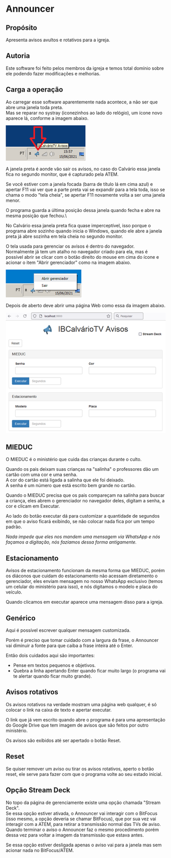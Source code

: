 # Announcer

## Propósito

Apresenta avisos avultos e rotativos para a igreja.

## Autoria

Este software foi feito pelos membros da igreja e temos total domínio sobre ele podendo fazer modificações e melhorias.

## Carga a operação

Ao carregar esse software aparentemente nada acontece, a não ser que abre uma janela toda preta.\
Mas se reparar no systray (iconezinhos ao lado do relógio), um ícone novo aparece lá, conforme a imagem abaixo.

![Announcer no systray](systray.png)

A janela preta é aonde vão sair os avisos, no caso do Calvário essa janela fica no segundo monitor, que é capturado pela ATEM.

Se você estiver com a janela focada (barra de título lá em cima azul) e apertar F11 vai ver que a parte preta vai se expandir para a tela toda, isso se chama o modo "tela cheia", se apertar F11 novamente volta a ser uma janela menor.

O programa guarda a última posição dessa janela quando fecha e abre na mesma posição que fechou.\

No Calvário essa janela preta fica quase imperceptível, isso porque o programa abre sozinho quando inicia o Windows, quando ele abre a janela preta já abre sozinha em tela cheia no segundo monitor.

O tela usada para gerenciar os avisos é dentro do navegador.\
Normalmente já tem um atalho no navegador criado para ela, mas é possível abrir se clicar com o botão direito do mouse em cima do ícone e acionar o item "Abrir gerenciador" como na imagem abaixo.

![Abrir gerenciador do Announcer](abrir-gerenciador.png)

Depois de aberto deve abrir uma página Web como essa da imagem abaixo.

![Tela principal do Announcer](tela-principal.png)

## MIEDUC

O MIEDUC é o ministério que cuida das crianças durante o culto.

Quando os pais deixam suas crianças na "salinha" o professores dão um cartão com uma cor e uma senha.\
A cor do cartão está ligada a salinha que ele foi deixado.\
A senha é um número que está escrito bem grande no cartão.

Quando o MIEDUC precisa que os pais compareçam na salinha para buscar a criança, eles abrem o gerenciador no navegador deles, digitam a senha, a cor e clicam em Executar.

Ao lado do botão executar dá para customizar a quantidade de segundos em que o aviso ficará exibindo, se não colocar nada fica por um tempo padrão.

*Nada impede que eles nos mandem uma mensagem via WhatsApp e nós façamos a digitação, nós fazíamos dessa forma antigamente.*

## Estacionamento

Avisos de estacionamento funcionam da mesma forma que MIEDUC, porém os diáconos que cuidam do estacionamento não acessam diretamento o gerenciador, eles enviam mensagem no nosso WhatsApp exclusivo (temos um celular do ministério para isso), e nós digitamos o modelo e placa do veículo.

Quando clicamos em executar aparece uma mensagem disso para a igreja.

## Genérico

Aqui é possível escrever qualquer mensagem customizada.

Porém é preciso que tomar cuidado com a largura da frase, o Announcer vai diminuir a fonte para que caiba a frase inteira até o Enter.

Então dois cuidados aqui são importantes:
- Pense em textos pequenos e objetivos.
- Quebra a linha apertando Enter quando ficar muito largo (o programa vai te alertar quando ficar muito grande).

## Avisos rotativos

Os avisos rotativos na verdade mostram uma página web qualquer, é só colocar o link na caixa de texto e apertar executar.

O link que já vem escrito quando abre o programa é para uma apresentação do Google Drive que tem imagem de avisos que são feitos por outro ministério.

Os avisos são exibidos até ser apertado o botão Reset.

## Reset

Se quiser remover um aviso ou tirar os avisos rotativos, aperto o botão reset, ele serve para fazer com que o programa volte ao seu estado inicial.

## Opção Stream Deck

No topo da página de gerenciamente existe uma opção chamada "Stream Deck".\
Se essa opção estiver ativada, o Announcer vai interagir com o BitFocus (isso mesmo, a opção deveria se chamar BitFocus), que por sua vez vai interagir com a ATEM, para retirar a transmissão normal das TVs de aviso.\
Quando terminar o aviso o Announcer faz o mesmo procedimento porém dessa vez para voltar a imagem da transmissão que estava antes.

Se essa opção estiver desligada apenas o aviso vai para a janela mas sem acionar nada no BitFocus/ATEM.